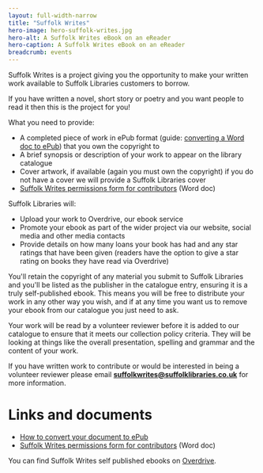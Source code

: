 ```yaml
---
layout: full-width-narrow
title: "Suffolk Writes"
hero-image: hero-suffolk-writes.jpg
hero-alt: A Suffolk Writes eBook on an eReader
hero-caption: A Suffolk Writes eBook on an eReader
breadcrumb: events
---
```

Suffolk Writes is a project giving you the opportunity to make your written work available to Suffolk Libraries customers to borrow.

If you have written a novel, short story or poetry and you want people to read it then this is the project for you!

What you need to provide:

* A completed piece of work in ePub format (guide: <a href="http://suffolklibraries.co.uk/reading-lists-groups-advice/suffolk-writes/how-to-convert-a-word-document-to-epub">converting a Word doc to ePub</a>) that you own the copyright to
* A brief synopsis or description of your work to appear on the library catalogue
* Cover artwork, if available (again you must own the copyright) if you do not have a cover we will provide a Suffolk Libraries cover
* <a href="http://suffolklibraries.co.uk/wp-content/uploads/2015/12/Suffolk-Writes-permissions-form-for-contributors.doc" rel="">Suffolk Writes permissions form for contributors</a> (Word doc)

Suffolk Libraries will:

* Upload your work to Overdrive, our ebook service
* Promote your ebook as part of the wider project via our website, social media and other media contacts
* Provide details on how many loans your book has had and any star ratings that have been given (readers have the option to give a star rating on books they have read via Overdrive)

You'll retain the copyright of any material you submit to Suffolk Libraries and you'll be listed as the publisher in the catalogue entry, ensuring it is a truly self-published ebook. This means you will be free to distribute your work in any other way you wish, and if at any time you want us to remove your ebook from our catalogue you just need to ask.

Your work will be read by a volunteer reviewer before it is added to our catalogue to ensure that it meets our collection policy criteria. They will be looking at things like the overall presentation, spelling and grammar and the content of your work.

If you have written work to contribute or would be interested in being a volunteer reviewer please email <strong>suffolkwrites@suffolklibraries.co.uk</strong> for more information.

# Links and documents

* [How to convert your document to ePub](/events-activities/suffolk-writes/how-to-convert-a-word-document-to-epub/)
* [Suffolk Writes permissions form for contributors](http://suffolklibraries.co.uk/wp-content/uploads/2015/12/Suffolk-Writes-permissions-form-for-contributors.doc) (Word doc)

You can find Suffolk Writes self published ebooks on <a href="http://suffolklibraries.lib.overdrive.com">Overdrive</a>.
